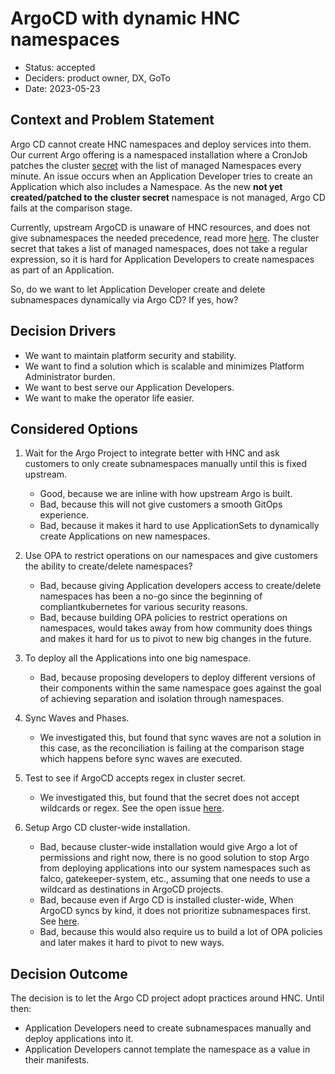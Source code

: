 # ArgoCD with dynamic HNC namespaces

* Status: accepted
* Deciders: product owner, DX, GoTo
* Date: 2023-05-23

## Context and Problem Statement

Argo CD cannot create HNC namespaces and deploy services into them.
Our current Argo offering is a namespaced installation where a CronJob patches the cluster [secret](https://argo-cd.readthedocs.io/en/stable/operator-manual/declarative-setup/#clusters) with the list of managed Namespaces every minute.
An issue occurs when an Application Developer tries to create an Application which also includes a Namespace.
As the new **not yet created/patched to the cluster secret** namespace is not managed, Argo CD fails at the comparison stage.

Currently, upstream ArgoCD is unaware of HNC resources, and does not give subnamespaces the needed precedence, read more [here](https://argo-cd.readthedocs.io/en/stable/user-guide/sync-waves/#how-does-it-work).
The cluster secret that takes a list of managed namespaces, does not take a regular expression, so it is hard for Application Developers to create namespaces as part of an Application.

So, do we want to let Application Developer create and delete subnamespaces dynamically via Argo CD?
If yes, how?

## Decision Drivers <!-- optional -->

- We want to maintain platform security and stability.
- We want to find a solution which is scalable and minimizes Platform Administrator burden.
- We want to best serve our Application Developers.
- We want to make the operator life easier.

## Considered Options

1. Wait for the Argo Project to integrate better with HNC and ask customers to only create subnamespaces manually until this is fixed upstream.

    - Good, because we are inline with how upstream Argo is built.
    - Bad, because this will not give customers a smooth GitOps experience.
    - Bad, because it makes it hard to use ApplicationSets to dynamically create Applications on new namespaces.

2. Use OPA to restrict operations on our namespaces and give customers the ability to create/delete namespaces?

    - Bad, because giving Application developers access to create/delete namespaces has been a no-go since the beginning of compliantkubernetes for various security reasons.
    - Bad, because building OPA policies to restrict operations on namespaces, would takes away from how community does things and makes it hard for us to pivot to new big changes in the future.

3. To deploy all the Applications into one big namespace.

    - Bad, because proposing developers to deploy different versions of their components within the same namespace goes against the goal of achieving separation and isolation through namespaces.

4. Sync Waves and Phases.

    - We investigated this, but found that sync waves are not a solution in this case, as the reconciliation is failing at the comparison stage which happens before sync waves are executed.

5. Test to see if ArgoCD accepts regex in cluster secret.

    - We investigated this, but found that the secret does not accept wildcards or regex. See the open issue [here](https://github.com/argoproj/argo-cd/issues/10054#issue-1310861246).

6. Setup Argo CD cluster-wide installation.

    - Bad, because cluster-wide installation would give Argo a lot of permissions and right now, there is no good solution to stop Argo from deploying applications into our system namespaces such as falco, gatekeeper-system, etc., assuming that one needs to use a wildcard as destinations in ArgoCD projects.
    - Bad, because even if Argo CD is installed cluster-wide, When ArgoCD syncs by kind, it does not prioritize subnamespaces first. See [here](https://github.com/argoproj/gitops-engine/blob/bc9ce5764fa306f58cf59199a94f6c968c775a2d/pkg/sync/sync_tasks.go#L27-L66).
    - Bad, because this would also require us to build a lot of OPA policies and later makes it hard to pivot to new ways.

## Decision Outcome

The decision is to let the Argo CD project adopt practices around HNC. Until then:

- Application Developers need to create subnamespaces manually and deploy applications into it.
- Application Developers cannot template the namespace as a value in their manifests.
